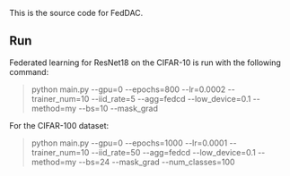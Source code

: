 This is the source code for FedDAC.

## Run

Federated learning for ResNet18 on the CIFAR-10 is run with the following command:

> python main.py --gpu=0 --epochs=800   --lr=0.0002 --trainer_num=10 --iid_rate=5 --agg=fedcd --low_device=0.1 --method=my --bs=10 --mask_grad

For the CIFAR-100 dataset:

> python main.py --gpu=0 --epochs=1000   --lr=0.0001 --trainer_num=10 --iid_rate=50 --agg=fedcd --low_device=0.1 --method=my --bs=24 --mask_grad --num_classes=100
